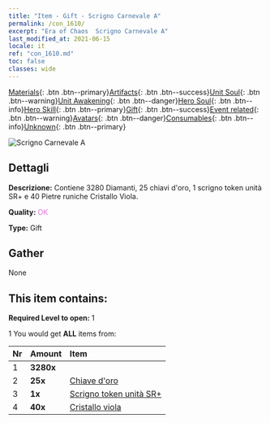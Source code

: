 ```yaml
---
title: "Item - Gift - Scrigno Carnevale A"
permalink: /con_1610/
excerpt: "Era of Chaos  Scrigno Carnevale A"
last_modified_at: 2021-06-15
locale: it
ref: "con_1610.md"
toc: false
classes: wide
---
```

 [Materials](/ItemsIT/){: .btn .btn--primary}[Artifacts](/ItemsIT/Artifacts/){: .btn .btn--success}[Unit Soul](/ItemsIT/UnitSoul/){: .btn .btn--warning}[Unit Awakening](/ItemsIT/UnitAwakening/){: .btn .btn--danger}[Hero Soul](/ItemsIT/HeroSoul/){: .btn .btn--info}[Hero Skill](/ItemsIT/HeroSkill/){: .btn .btn--primary}[Gift](/ItemsIT/Gift/){: .btn .btn--success}[Event related](/ItemsIT/Events/){: .btn .btn--warning}[Avatars](/ItemsIT/Avatars/){: .btn .btn--danger}[Consumables](/ItemsIT/Consumables/){: .btn .btn--info}[Unknown](/ItemsIT/Unknown/){: .btn .btn--primary}

 ![Scrigno Carnevale A](/images/t/i_907226.png)

## Dettagli
 **Descrizione:** Contiene 3280 Diamanti, 25 chiavi d'oro, 1 scrigno token unità SR+ e 40 Pietre runiche Cristallo Viola.

 **Quality:** <span style="color: #DA70D6">OK</span>

 **Type:** Gift

## Gather

  None

## This item contains:

 **Required Level to open:** 1

 1 You would get **ALL** items  from:

  | Nr | Amount |     Item    |
  |:---|:-------|:------------|
  | 1 |  **3280x** | <i class="fas fa-gem"/> |  | 
  | 2 |  **25x** | [Chiave d'oro](/ItemsIT/con_783/) |  | 
  | 3 |  **1x** | [Scrigno token unità SR+](/ItemsIT/con_1598/) |  | 
  | 4 |  **40x** | [Cristallo viola](/ItemsIT/con_720/) |  | 
